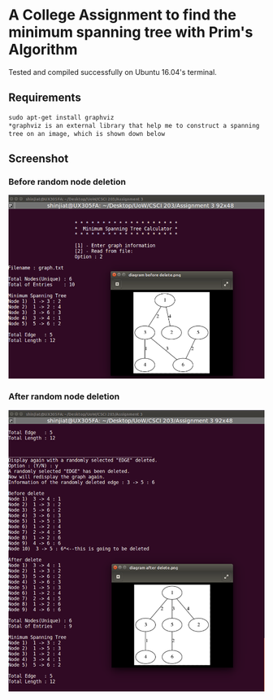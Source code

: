 # A College Assignment to find the minimum spanning tree with Prim's Algorithm
Tested and compiled successfully on Ubuntu 16.04's terminal.

## Requirements
    sudo apt-get install graphviz 
    *graphviz is an external library that help me to construct a spanning tree on an image, which is shown down below

## Screenshot
### Before random node deletion
![image](https://github.com/shinjiat/Minimum-Spanning-Tree/blob/master/Assignment%203/screenshots/read%20from%20file%201.png?raw=true)


### After random node deletion
![image](https://github.com/shinjiat/Minimum-Spanning-Tree/blob/master/Assignment%203/screenshots/read%20from%20file%202.png?raw=true)
